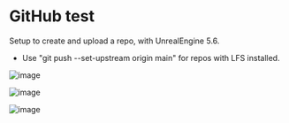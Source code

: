 # GitHub test

Setup to create and upload a repo, with UnrealEngine 5.6.

* Use "git push --set-upstream origin main" for repos with LFS installed.


![image](https://github.com/user-attachments/assets/ca2f58c5-d462-4975-9f30-035d19d61b7f)

![image](https://github.com/user-attachments/assets/d2e413e8-2c13-41cb-ae2d-85115ce4be31)

![image](https://github.com/user-attachments/assets/5ddbb1b0-54c5-4d38-a161-c8e72308eb88)
